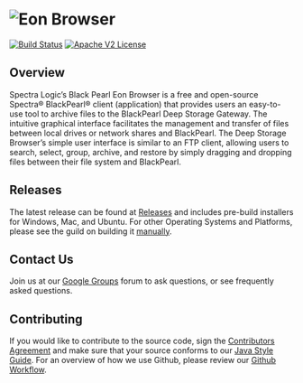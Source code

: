 ![Eon Browser](https://github.com/SpectraLogic/ds3_java_browser/blob/master/Builders/Mac/EON%20Browser%20Final%20Logo.png)
====================

[![Build Status](https://travis-ci.org/SpectraLogic/ds3_java_browser.svg?branch=master)](https://travis-ci.org/SpectraLogic/ds3_java_browser) [![Apache V2 License](http://img.shields.io/badge/license-Apache%20V2-blue.svg)](https://github.com/SpectraLogic/ds3_java_sdk/blob/master/LICENSE.md)

## Overview
Spectra Logic’s Black Pearl Eon Browser is a free and open-source Spectra® BlackPearl® client (application) that provides users an easy-to-use tool to archive files to the BlackPearl Deep Storage Gateway. The intuitive graphical interface facilitates the management and transfer of files between local drives or network shares and BlackPearl. The Deep Storage Browser’s simple user interface is similar to an FTP client, allowing users to search, select, group, archive, and restore by simply dragging and dropping files between their file system and BlackPearl.

## Releases
The latest release can be found at [Releases](https://github.com/SpectraLogic/ds3_java_browser/releases) and includes pre-build installers for Windows, Mac, and Ubuntu.  For other Operating Systems and Platforms, please see the guild on building it [manually](BUILD.md).

## Contact Us
Join us at our [Google Groups](https://groups.google.com/d/forum/spectralogicds3-sdks) forum to ask questions, or see frequently asked questions.

## Contributing
If you would like to contribute to the source code, sign the [Contributors Agreement](https://developer.spectralogic.com/contributors-agreement/) and make sure that your source conforms to our [Java Style Guide](https://github.com/SpectraLogic/spectralogic.github.com/wiki/Java-Style-Guide).  For an overview of how we use Github, please review our [Github Workflow](https://github.com/SpectraLogic/spectralogic.github.com/wiki/Github-Workflow).

